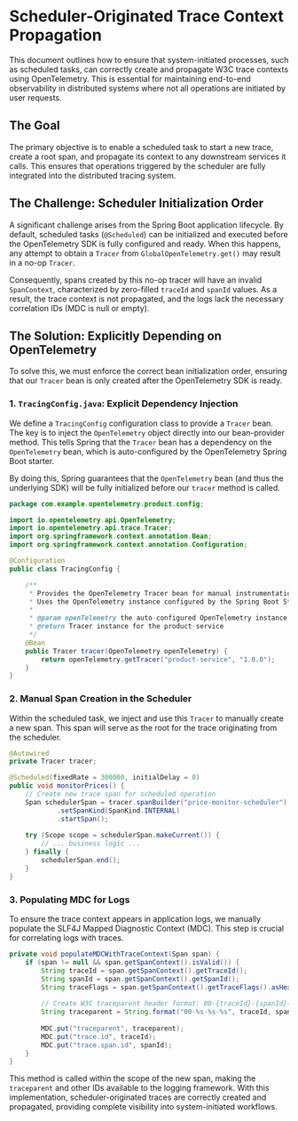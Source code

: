 # Scheduler-Originated Trace Context Propagation

This document outlines how to ensure that system-initiated processes, such as scheduled tasks, can correctly create and propagate W3C trace contexts using OpenTelemetry. This is essential for maintaining end-to-end observability in distributed systems where not all operations are initiated by user requests.

## The Goal

The primary objective is to enable a scheduled task to start a new trace, create a root span, and propagate its context to any downstream services it calls. This ensures that operations triggered by the scheduler are fully integrated into the distributed tracing system.

## The Challenge: Scheduler Initialization Order

A significant challenge arises from the Spring Boot application lifecycle. By default, scheduled tasks (`@Scheduled`) can be initialized and executed before the OpenTelemetry SDK is fully configured and ready. When this happens, any attempt to obtain a `Tracer` from `GlobalOpenTelemetry.get()` may result in a no-op `Tracer`.

Consequently, spans created by this no-op tracer will have an invalid `SpanContext`, characterized by zero-filled `traceId` and `spanId` values. As a result, the trace context is not propagated, and the logs lack the necessary correlation IDs (MDC is null or empty).

## The Solution: Explicitly Depending on OpenTelemetry

To solve this, we must enforce the correct bean initialization order, ensuring that our `Tracer` bean is only created after the OpenTelemetry SDK is ready.

### 1. `TracingConfig.java`: Explicit Dependency Injection

We define a `TracingConfig` configuration class to provide a `Tracer` bean. The key is to inject the `OpenTelemetry` object directly into our bean-provider method. This tells Spring that the `Tracer` bean has a dependency on the `OpenTelemetry` bean, which is auto-configured by the OpenTelemetry Spring Boot starter.

By doing this, Spring guarantees that the `OpenTelemetry` bean (and thus the underlying SDK) will be fully initialized before our `tracer` method is called.

```java
package com.example.opentelemetry.product.config;

import io.opentelemetry.api.OpenTelemetry;
import io.opentelemetry.api.trace.Tracer;
import org.springframework.context.annotation.Bean;
import org.springframework.context.annotation.Configuration;

@Configuration
public class TracingConfig {

    /**
     * Provides the OpenTelemetry Tracer bean for manual instrumentation.
     * Uses the OpenTelemetry instance configured by the Spring Boot Starter.
     * 
     * @param openTelemetry the auto-configured OpenTelemetry instance
     * @return Tracer instance for the product-service
     */
    @Bean
    public Tracer tracer(OpenTelemetry openTelemetry) {
        return openTelemetry.getTracer("product-service", "1.0.0");
    }
}
```

### 2. Manual Span Creation in the Scheduler

Within the scheduled task, we inject and use this `Tracer` to manually create a new span. This span will serve as the root for the trace originating from the scheduler.

```java
@Autowired
private Tracer tracer;

@Scheduled(fixedRate = 300000, initialDelay = 0)
public void monitorPrices() {
    // Create new trace span for scheduled operation
    Span schedulerSpan = tracer.spanBuilder("price-monitor-scheduler")
            .setSpanKind(SpanKind.INTERNAL)
            .startSpan();
            
    try (Scope scope = schedulerSpan.makeCurrent()) {
        // ... business logic ...
    } finally {
        schedulerSpan.end();
    }
}
```

### 3. Populating MDC for Logs

To ensure the trace context appears in application logs, we manually populate the SLF4J Mapped Diagnostic Context (MDC). This step is crucial for correlating logs with traces.

```java
private void populateMDCWithTraceContext(Span span) {
    if (span != null && span.getSpanContext().isValid()) {
        String traceId = span.getSpanContext().getTraceId();
        String spanId = span.getSpanContext().getSpanId();
        String traceFlags = span.getSpanContext().getTraceFlags().asHex();
        
        // Create W3C traceparent header format: 00-{traceId}-{spanId}-{flags}
        String traceparent = String.format("00-%s-%s-%s", traceId, spanId, traceFlags);
        
        MDC.put("traceparent", traceparent);
        MDC.put("trace.id", traceId);
        MDC.put("trace.span.id", spanId);
    }
}
```

This method is called within the scope of the new span, making the `traceparent` and other IDs available to the logging framework. With this implementation, scheduler-originated traces are correctly created and propagated, providing complete visibility into system-initiated workflows. 